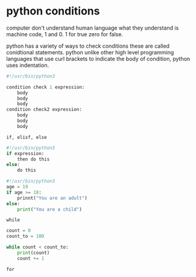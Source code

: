 # python conditions

computer don't understand human language what they understand is machine code, 1 and 0. 1 for true zero for false.

python has a variety of ways to check conditions these are called conidtional statements. python unlike other high level programming languages that use curl brackets to indicate the body of condition, python uses indentation. 


```py
#!/usr/bin/python3

condition check 1 expression:
    body
    body
    body
condition check2 expression:
    body
    body
    body
```

`if, elisf, else`

```py
#!/usr/bin/python3
if expression:
    then do this
else:
    do this
```

```py
#!/usr/bin/python3
age = 19
if age >= 18:
    prinnt("You are an adult")
else:
    print("You are a child")
```

`while`

```py
count = 0
count_to = 100

while count < count_to:
    print(count)
    count += 1
```

`for`
